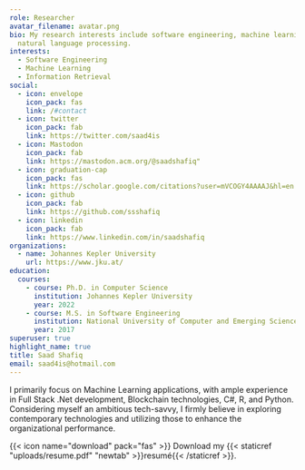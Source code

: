 ```yaml
---
role: Researcher
avatar_filename: avatar.png
bio: My research interests include software engineering, machine learning and
  natural language processing.
interests:
  - Software Engineering
  - Machine Learning
  - Information Retrieval
social:
  - icon: envelope
    icon_pack: fas
    link: /#contact
  - icon: twitter
    icon_pack: fab
    link: https://twitter.com/saad4is
  - icon: Mastodon
    icon_pack: fab
    link: https://mastodon.acm.org/@saadshafiq"
  - icon: graduation-cap
    icon_pack: fas
    link: https://scholar.google.com/citations?user=mVCOGY4AAAAJ&hl=en
  - icon: github
    icon_pack: fab
    link: https://github.com/ssshafiq
  - icon: linkedin
    icon_pack: fab
    link: https://www.linkedin.com/in/saadshafiq
organizations:
  - name: Johannes Kepler University
    url: https://www.jku.at/
education:
  courses:
    - course: Ph.D. in Computer Science
      institution: Johannes Kepler University
      year: 2022
    - course: M.S. in Software Engineering
      institution: National University of Computer and Emerging Sciences
      year: 2017
superuser: true
highlight_name: true
title: Saad Shafiq
email: saad4is@hotmail.com
---
```

I primarily focus on Machine Learning applications, with ample experience in Full Stack .Net development, Blockchain technologies, C#, R, and Python. Considering myself an ambitious tech-savvy, I firmly believe in exploring contemporary technologies and utilizing those to enhance the organizational performance.

{{< icon name="download" pack="fas" >}} Download my {{< staticref "uploads/resume.pdf" "newtab" >}}resumé{{< /staticref >}}.
